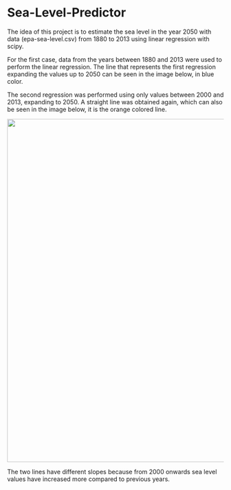 # Sea-Level-Predictor

The idea of this project is to estimate the sea level in the year 2050 with data (epa-sea-level.csv) from 1880 to 2013 using linear regression with scipy.

For the first case, data from the years between 1880 and 2013 were used to perform the linear regression. The line that represents the first regression expanding the values up to 2050 can be seen in the image below, in blue color.

The second regression was performed using only values between 2000 and 2013, expanding to 2050. A straight line was obtained again, which can also be seen in the image below, it is the orange colored line.

<div align="center">
  <img src="https://user-images.githubusercontent.com/102380417/178575283-0e2641ca-f0db-4ccf-b2cd-e2c219a01510.png" width="800px" />
</div>

The two lines have different slopes because from 2000 onwards sea level values have increased more compared to previous years.
